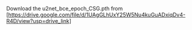 Download the u2net_bce_epoch_CSG.pth from [https://drive.google.com/file/d/1UAgGLhUxY25W5Nu4kuGuADxiqDv4-R4D/view?usp=drive_link]
